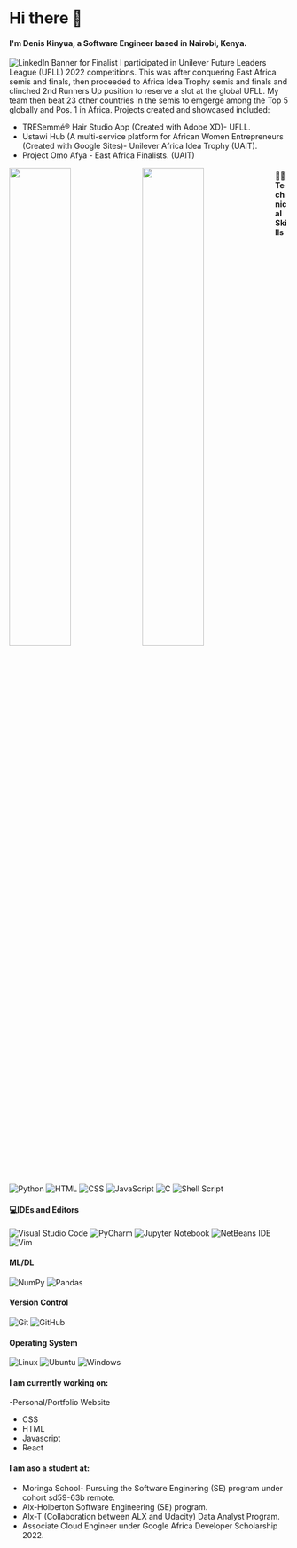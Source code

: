 # Hi there 👋
#### I'm Denis Kinyua, a Software Engineer based in Nairobi, Kenya.
![LinkedIn Banner for Finalist](https://user-images.githubusercontent.com/99446511/180093231-4bbba08d-85e3-4e8d-85ab-7c1c06785efd.png)
I participated in Unilever Future Leaders League (UFLL) 2022 competitions. This was after conquering East Africa semis and finals, then proceeded to Africa Idea Trophy semis and finals and clinched 2nd Runners Up position to reserve a slot at the global UFLL. My team then beat 23 other countries in the semis  to emgerge among the Top 5 globally and Pos. 1 in Africa. 
Projects created and showcased included:
- TRESemmé® Hair Studio App (Created with Adobe XD)- UFLL.
- Ustawi Hub (A multi-service platform for African Women Entrepreneurs (Created with Google Sites)- Unilever Africa Idea Trophy (UAIT).
- Project Omo Afya - East Africa Finalists. (UAIT)

<img align="left" width="47%" src="https://github-readme-stats.vercel.app/api?username=Deniskinyua&show_icons=true&theme=radical"/>
<img align ="left" width="47%" src="https://github-readme-stats.vercel.app/api/top-langs/?username=Deniskinyua&layout=compact"/>


####  🧑‍💻Technical Skills

![Python](https://img.shields.io/badge/python-3670A0?style=for-the-badge&logo=python&logoColor=ffdd54)
![HTML](https://img.shields.io/badge/html-%23E34F26.svg?style=for-the-badge&logo=html5&logoColor=white)
![CSS](https://img.shields.io/badge/css-%231572B6.svg?style=for-the-badge&logo=css3&logoColor=white)
![JavaScript](https://img.shields.io/badge/javascript-%23323330.svg?style=for-the-badge&logo=javascript&logoColor=%23F7DF1E)
![C](https://img.shields.io/badge/c-%2300599C.svg?style=for-the-badge&logo=c&logoColor=white)
![Shell Script](https://img.shields.io/badge/shell_script-%23121011.svg?style=for-the-badge&logo=gnu-bash&logoColor=white)


#### 💻IDEs and Editors
![Visual Studio Code](https://img.shields.io/badge/Visual%20Studio%20Code-0078d7.svg?style=for-the-badge&logo=visual-studio-code&logoColor=white)
![PyCharm](https://img.shields.io/badge/pycharm-143?style=for-the-badge&logo=pycharm&logoColor=black&color=black&labelColor=green)
![Jupyter Notebook](https://img.shields.io/badge/jupyter-%23FA0F00.svg?style=for-the-badge&logo=jupyter&logoColor=white)
![NetBeans IDE](https://img.shields.io/badge/NetBeansIDE-1B6AC6.svg?style=for-the-badge&logo=apache-netbeans-ide&logoColor=white)
![Vim](https://img.shields.io/badge/VIM-%2311AB00.svg?style=for-the-badge&logo=vim&logoColor=white)



#### ML/DL
![NumPy](https://img.shields.io/badge/numpy-%23013243.svg?style=for-the-badge&logo=numpy&logoColor=white)
![Pandas](https://img.shields.io/badge/pandas-%23150458.svg?style=for-the-badge&logo=pandas&logoColor=white)

#### Version Control
![Git](https://img.shields.io/badge/git-%23F05033.svg?style=for-the-badge&logo=git&logoColor=white)
![GitHub](https://img.shields.io/badge/github-%23121011.svg?style=for-the-badge&logo=github&logoColor=white)

#### Operating System
![Linux](https://img.shields.io/badge/Linux-FCC624?style=for-the-badge&logo=linux&logoColor=black)
![Ubuntu](https://img.shields.io/badge/Ubuntu-E95420?style=for-the-badge&logo=ubuntu&logoColor=white)
![Windows](https://img.shields.io/badge/Windows-0078D6?style=for-the-badge&logo=windows&logoColor=white)

#### I am currently working on:
-Personal/Portfolio Website 
- CSS
- HTML
- Javascript
- React

#### I am aso a student at:
- Moringa School- Pursuing the Software Enginering (SE) program under cohort sd59-63b remote.
- Alx-Holberton Software Engineering (SE) program.
- Alx-T (Collaboration between ALX and Udacity) Data Analyst Program.
- Associate Cloud Engineer under Google Africa Developer Scholarship 2022.
